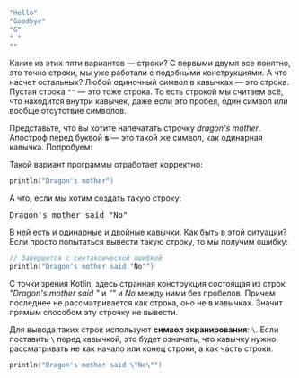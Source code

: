 
```kotlin
"Hello"
"Goodbye"
"G"
" "
""
```
Какие из этих пяти вариантов — строки? С первыми двумя все понятно, это точно строки, мы уже работали с подобными конструкциями. А что насчет остальных? Любой одиночный символ в кавычках — это строка. Пустая строка `""` — это тоже строка. То есть строкой мы считаем всё, что находится внутри кавычек, даже если это пробел, один символ или вообще отсутствие символов.

Представьте, что вы хотите напечатать строчку *dragon's mother*. Апостроф перед буквой **s** — это такой же символ, как одинарная кавычка. Попробуем:

Такой вариант программы отработает корректно:

```kotlin
println("Dragon's mother")
```

А что, если мы хотим создать такую строку:

<pre class='hexlet-basics-output'>
Dragon's mother said "No"
</pre>

В ней есть и одинарные и двойные кавычки. Как быть в этой ситуации? Если просто попытаться вывести такую строку, то мы получим ошибку:

```kotlin
// Завершится с синтаксической ошибкой
println("Dragon's mother said "No"")
```

С точки зрения Kotlin, здесь странная конструкция состоящая из строк *"Dragon's mother said "* и *""* и *No* между ними без пробелов. Причем последнее не рассматривается как строка, оно не в кавычках. Значит прямым способом эту строчку не вывести.

Для вывода таких строк используют **символ экранирования**: `\`. Если поставить `\` перед кавычкой, это будет означать, что кавычку нужно рассматривать не как начало или конец строки, а как часть строки.

```kotlin
println("Dragon's mother said \"No\"")
```
